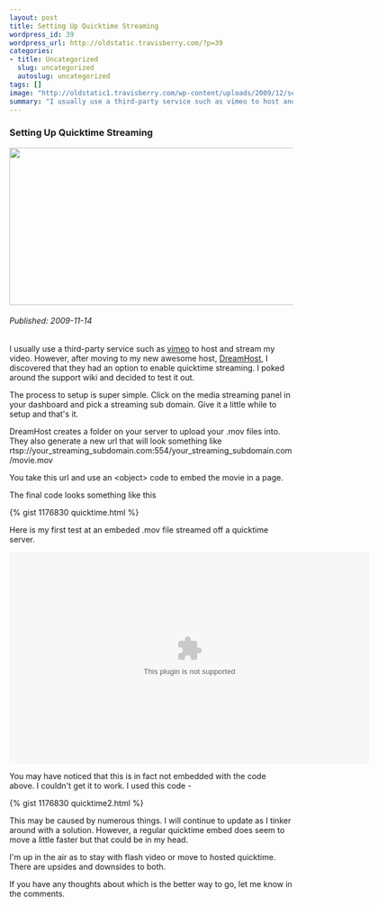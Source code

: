 ```yaml
--- 
layout: post
title: Setting Up Quicktime Streaming
wordpress_id: 39
wordpress_url: http://oldstatic.travisberry.com/?p=39
categories: 
- title: Uncategorized
  slug: uncategorized
  autoslug: uncategorized
tags: []
image: "http://oldstatic1.travisberry.com/wp-content/uploads/2009/12/seriesoftubes.jpg"
summary: "I usually use a third-party service such as vimeo to host and stream my video. However, after moving to my new awesome host, DreamHost, I discovered that they had an option to enable quicktime streaming. I poked around the support wiki and decided to test it out."
---
```

<article class="post clearfix">
  <h3>Setting Up Quicktime Streaming</h3>
  <a href="http://www.flickr.com/photos/mwichary/2319091169/" class="postImageLink"><img src="http://oldstatic1.travisberry.com/wp-content/uploads/2009/12/seriesoftubes.jpg" alt="" class="thumbnail alignleft" width=640 height=280 /></a>
  <h6>Published: 2009-11-14</h6>

I usually use a third-party service such as [vimeo](http://vimeo.com) to host and stream my video. However, after moving to my new awesome host, [DreamHost](http://www.dreamhost.com/), I discovered that they had an option to enable quicktime streaming. I poked around the support wiki and decided to test it out. <!--more-->

The process to setup is super simple. Click on the media streaming panel in your dashboard and pick a streaming sub domain. Give it a little while to setup and that's it.

DreamHost creates a folder on your server to upload your .mov files into. They also generate a new url that will look something like rtsp://your_streaming_subdomain.com:554/your_streaming_subdomain.com/movie.mov

You take this url and use an &lt;object&gt; code to embed the movie in a page.

The final code looks something like this

<div class="gistFallback">
{% gist 1176830 quicktime.html %}
</div>

Here is my first test at an embeded .mov file streamed off a quicktime server.

<object classid="clsid:02BF25D5-8C17-4B23-BC80-D3488ABDDC6B" codebase="http://www.apple.com/qtactivex/qtplugin.cab" height="376" width="640"><param name="src" value="http://oldstatic.travisberry.com/videos/Comp51_3.mov" /><param name="autoplay" value="false" /><param name="type" value="video/quicktime" height="376" width="640" /><embed src="http://oldstatic.travisberry.com/videos/Comp51_3.mov" height="376" width="640" autoplay="false" type="video/quicktime" pluginspage="http://www.apple.com/quicktime/download/" /></object>

You may have noticed that this is in fact not embedded with the code above. I couldn't get it to work. I used this code -

<div class="gistFallback">
{% gist 1176830 quicktime2.html %}
</div>

This may be caused by numerous things. I will continue to update as I tinker around with a solution. However, a regular quicktime embed does seem to move a little faster but that could be in my head.

I'm up in the air as to stay with flash video or move to hosted quicktime. There are upsides and downsides to both. 

If you have any thoughts about which is the better way to go, let me know in the comments.
<article>